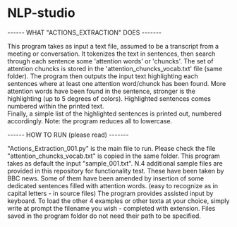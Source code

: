 # NLP-studio


------ WHAT "ACTIONS_EXTRACTION" DOES -------

This program takes as input a text file, assumed to be a transcript from a meeting or conversation.
It tokenizes the text in sentences, then search through each sentence some 'attention words' or 'chuncks'.
The set of attention chuncks is stored in the 'attention_chuncks_vocab.txt' file (same folder).
The program then outputs the input text highlighting each sentences where at least one attention word/chunck has been found.
More attention words have been found in the sentence, stronger is the highlighting (up to 5 degrees of colors).
Highlighted sentences comes numbered within the printed text.   
Finally, a simple list of the highlighted sentences is printed out, numbered accordingly. 
Note: the program reduces all to lowercase.


------ HOW TO RUN (please read) -------

"Actions_Extraction_001.py" is the main file to run.
Please check the file "attention_chuncks_vocab.txt" is copied in the same folder.
This program takes as default the input "sample_001.txt".
N.4 additional sample files are provided in this repository for functionality test. These have been taken by BBC news. Some of them have been amended by insertion of some dedicated sentences filled with attention words. (easy to recognize as in capital letters - in source files) 
The program provides assisted input by keyboard.
To load the other 4 examples or other texta at your choice, simply write at prompt the filename you wish - completed with extension. 
Files saved in the program folder do not need their path to be specified. 

